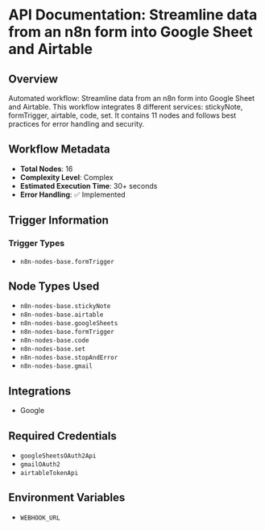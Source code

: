 # API Documentation: Streamline data from an n8n form into Google Sheet and Airtable

## Overview
Automated workflow: Streamline data from an n8n form into Google Sheet and Airtable. This workflow integrates 8 different services: stickyNote, formTrigger, airtable, code, set. It contains 11 nodes and follows best practices for error handling and security.

## Workflow Metadata
- **Total Nodes**: 16
- **Complexity Level**: Complex
- **Estimated Execution Time**: 30+ seconds
- **Error Handling**: ✅ Implemented

## Trigger Information
### Trigger Types
- `n8n-nodes-base.formTrigger`

## Node Types Used
- `n8n-nodes-base.stickyNote`
- `n8n-nodes-base.airtable`
- `n8n-nodes-base.googleSheets`
- `n8n-nodes-base.formTrigger`
- `n8n-nodes-base.code`
- `n8n-nodes-base.set`
- `n8n-nodes-base.stopAndError`
- `n8n-nodes-base.gmail`

## Integrations
- Google

## Required Credentials
- `googleSheetsOAuth2Api`
- `gmailOAuth2`
- `airtableTokenApi`

## Environment Variables
- `WEBHOOK_URL`
